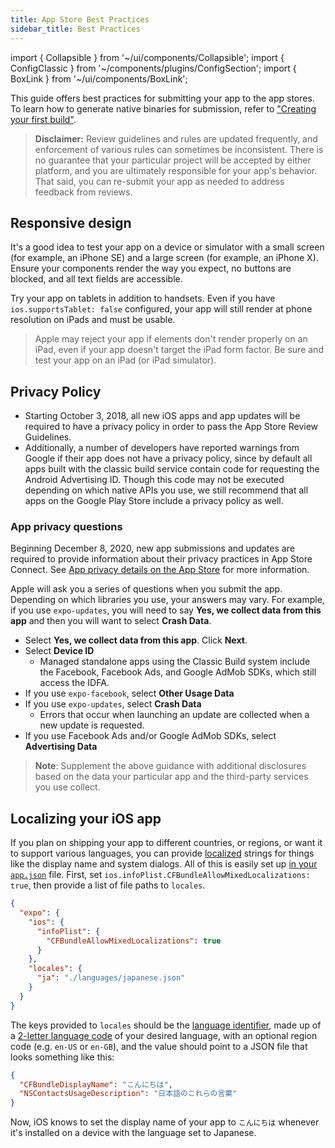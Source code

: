 ```yaml
---
title: App Store Best Practices
sidebar_title: Best Practices
---
```


import { Collapsible } from '~/ui/components/Collapsible';
import { ConfigClassic } from '~/components/plugins/ConfigSection';
import { BoxLink } from '~/ui/components/BoxLink';

This guide offers best practices for submitting your app to the app stores. To learn how to generate native binaries for submission, refer to ["Creating your first build"](/build/setup/).

> **Disclaimer:** Review guidelines and rules are updated frequently, and enforcement of various rules can sometimes be inconsistent. There is no guarantee that your particular project will be accepted by either platform, and you are ultimately responsible for your app's behavior. That said, you can re-submit your app as needed to address feedback from reviews.

<BoxLink title="Versioning your app" description="Learn how to configure native runtime versions for your apps." href="/build-reference/app-versions" />
<BoxLink title="App Store presence" description="Manage your Apple App Store metadata from the command line." href="/eas-metadata/introduction" />
<BoxLink title="Permissions" description="Refine native permissions and system dialog messages." href="/guides/permissions" />
<BoxLink title="App icons" description="App stores have strict rules for home screen icons." href="/guides/app-icons" />
<BoxLink title="Splash screen" description="Create a seamless loading experience using with the splash screen API." href="/guides/splash-screens" />
<BoxLink title="Status bar" description="Configure the native status bar to have high contrast on all screens." href="/guides/configuring-statusbar" />
<BoxLink title="Apple: Review guidelines" description="Official Apple guide on preparing your app for App Store review." href="https://developer.apple.com/app-store/review" />

## Responsive design

It's a good idea to test your app on a device or simulator with a small screen (for example, an iPhone SE) and a large screen (for example, an iPhone X). Ensure your components render the way you expect, no buttons are blocked, and all text fields are accessible.

Try your app on tablets in addition to handsets. Even if you have `ios.supportsTablet: false` configured, your app will still render at phone resolution on iPads and must be usable.

> Apple may reject your app if elements don't render properly on an iPad, even if your app doesn't target the iPad form factor. Be sure and test your app on an iPad (or iPad simulator).

## Privacy Policy

- Starting October 3, 2018, all new iOS apps and app updates will be required to have a privacy policy in order to pass the App Store Review Guidelines.
- Additionally, a number of developers have reported warnings from Google if their app does not have a privacy policy, since by default all apps built with the classic build service contain code for requesting the Android Advertising ID. Though this code may not be executed depending on which native APIs you use, we still recommend that all apps on the Google Play Store include a privacy policy as well.

### App privacy questions

Beginning December 8, 2020, new app submissions and updates are required to provide information about their privacy practices in App Store Connect. See [App privacy details on the App Store](https://developer.apple.com/app-store/app-privacy-details/) for more information.

Apple will ask you a series of questions when you submit the app. Depending on which libraries you use, your answers may vary. For example, if you use `expo-updates`, you will need to say **Yes, we collect data from this app** and then you will want to select **Crash Data**.

<ConfigClassic>

- Select **Yes, we collect data from this app**. Click **Next**.
- Select **Device ID**
  - Managed standalone apps using the Classic Build system include the Facebook, Facebook Ads, and Google AdMob SDKs, which still access the IDFA.
- If you use `expo-facebook`, select **Other Usage Data**
- If you use `expo-updates`, select **Crash Data**
  - Errors that occur when launching an update are collected when a new update is requested.
- If you use Facebook Ads and/or Google AdMob SDKs, select **Advertising Data**

> **Note**: Supplement the above guidance with additional disclosures based on the data your particular app and the third-party services you use collect.

</ConfigClassic>

## Localizing your iOS app

If you plan on shipping your app to different countries, or regions, or want it to support various languages, you can provide [localized](/versions/latest/sdk/localization) strings for things like the display name and system dialogs. All of this is easily set up [in your `app.json`](/workflow/configuration) file. First, set `ios.infoPlist.CFBundleAllowMixedLocalizations: true`, then provide a list of file paths to `locales`.

```json app.json
{
  "expo": {
    "ios": {
      "infoPlist": {
        "CFBundleAllowMixedLocalizations": true
      }
    },
    "locales": {
      "ja": "./languages/japanese.json"
    }
  }
}
```

The keys provided to `locales` should be the [language identifier](https://developer.apple.com/documentation/xcode/choosing-localization-regions-and-scripts), made up of a [2-letter language code](https://www.loc.gov/standards/iso639-2/php/code_list.php) of your desired language, with an optional region code (e.g. `en-US` or `en-GB`), and the value should point to a JSON file that looks something like this:

```json japanese.json
{
  "CFBundleDisplayName": "こんにちは",
  "NSContactsUsageDescription": "日本語のこれらの言葉"
}
```

Now, iOS knows to set the display name of your app to `こんにちは` whenever it's installed on a device with the language set to Japanese.
